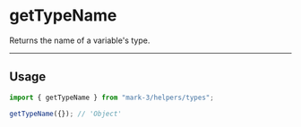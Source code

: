 # getTypeName
Returns the name of a variable's type.

---

## Usage
```js
import { getTypeName } from "mark-3/helpers/types";

getTypeName({}); // 'Object'
```
